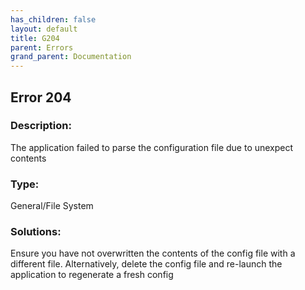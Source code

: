 ```yaml
---
has_children: false
layout: default
title: G204
parent: Errors
grand_parent: Documentation
---
```

## Error 204

### Description:
The application failed to parse the configuration file due to unexpect contents

### Type:
General/File System

### Solutions:
Ensure you have not overwritten the contents of the config file with a different file.
Alternatively, delete the config file and re-launch the application to regenerate a fresh config